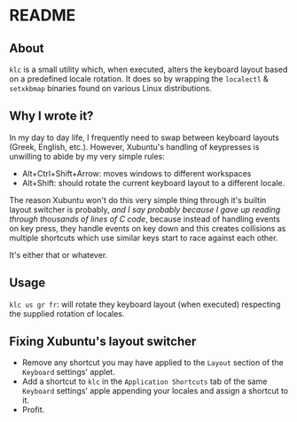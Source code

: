 # README

## About

`klc` is a small utility which, when executed, alters the keyboard layout based on a
predefined locale rotation. It does so by wrapping the `localectl` & `setxkbmap` binaries
found on various Linux distributions.

## Why I wrote it?

In my day to day life, I frequently need to swap between keyboard layouts (Greek, English, etc.).
However, Xubuntu's handling of keypresses is unwilling to abide by my very simple rules:

* Alt+Ctrl+Shift+Arrow: moves windows to different workspaces
* Alt+Shift: should rotate the current keyboard layout to a different locale.

The reason Xubuntu won't do this very simple thing through it's builtin layout switcher is probably,
_and I say probably because I gave up reading through thousands of lines of C code_, because instead of handling events on key press, they handle events on key down and this creates collisions as multiple shortcuts which use similar keys start to race against each other.

It's either that or whatever.

## Usage

`klc us gr fr`: will rotate they keyboard layout (when executed) respecting the supplied rotation of locales.

## Fixing Xubuntu's layout switcher

* Remove any shortcut you may have applied to the `Layout` section of the `Keyboard` settings' applet.
* Add a shortcut to `klc` in the `Application Shortcuts` tab of the same `Keyboard` settings' apple appending your locales and assign a shortcut to it.
* Profit.
